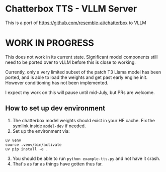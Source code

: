 # Chatterbox TTS - VLLM Server

This is a port of https://github.com/resemble-ai/chatterbox to VLLM

# WORK IN PROGRESS

This does not work in its current state. Significant model components still need to be ported over to vLLM before this is close to working.

Currently, only a very limited subset of the patch T3 Llama model has been ported, and is able to load the weights and get past early engine init. However conditioning has not been implemented.

I expect my work on this will pause until mid-July, but PRs are welcome.

## How to set up dev environment

1. The chatterbox model weights should exist in your HF cache. Fix the symlink inside `model-dev` if needed.
1. Set up the environment via:

```
uv venv
source .venv/bin/activate
uv pip install -e .
```
3. You should be able to run `python example-tts.py` and not have it crash.
4. That's as far as things have gotten thus far.